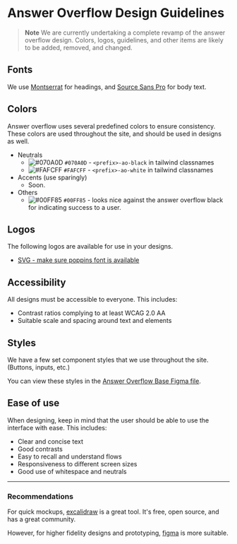 # Answer Overflow Design Guidelines

> **Note**
> We are currently undertaking a complete revamp of the answer overflow design. Colors, logos, guidelines, and other items are likely to be added, removed, and changed.

## Fonts

We use [Montserrat](https://fonts.google.com/specimen/Montserrat) for headings, and [Source Sans Pro](https://fonts.google.com/specimen/Source+Sans+Pro) for body text.

## Colors

Answer overflow uses several predefined colors to ensure consistency. These colors are used throughout the site, and should be used in designs as well.

- Neutrals
  - ![#070A0D](https://via.placeholder.com/15/070A0D/000000?text=+) `#070A0D` - `<prefix>-ao-black` in tailwind classnames
  - ![#FAFCFF](https://via.placeholder.com/15/FAFCFF/000000?text=+) `#FAFCFF` - `<prefix>-ao-white` in tailwind classnames
- Accents (use sparingly)
  - Soon.
- Others
  - ![#00FF85](https://via.placeholder.com/15/00FF85/000000?text=+) `#00FF85` - looks nice against the answer overflow black for indicating success to a user.

## Logos

The following logos are available for use in your designs.

- [SVG - make sure poppins font is available](https://cdn.discordapp.com/attachments/1069227604026073102/1073645187680710777/AnswerOverflowPOPPINSLOGO.svg)

## Accessibility

All designs must be accessible to everyone. This includes:

- Contrast ratios complying to at least WCAG 2.0 AA
- Suitable scale and spacing around text and elements

## Styles

We have a few set component styles that we use throughout the site. (Buttons, inputs, etc.)

You can view these styles in the [Answer Overflow Base Figma file](https://www.figma.com/file/GARsgsibWxOOzZ5MZ5XvWv/AnswerOverflow?node-id=0%3A1&t=BvruVK5YvFzx3bd4-1).

## Ease of use

When designing, keep in mind that the user should be able to use the interface with ease. This includes:

- Clear and concise text
- Good contrasts
- Easy to recall and understand flows
- Responsiveness to different screen sizes
- Good use of whitespace and neutrals

---

### Recommendations

For quick mockups, [excalidraw](https://excalidraw.com/) is a great tool. It's free, open source, and has a great community.

However, for higher fidelity designs and prototyping, [figma](https://www.figma.com/) is more suitable.
